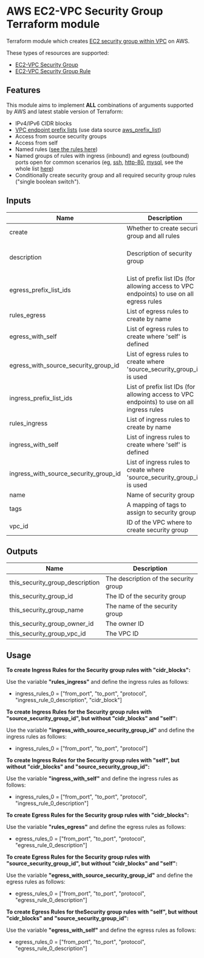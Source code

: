 # AWS EC2-VPC Security Group Terraform module

Terraform module which creates [EC2 security group within VPC](http://docs.aws.amazon.com/AmazonVPC/latest/UserGuide/VPC_SecurityGroups.html) on AWS.

These types of resources are supported:

* [EC2-VPC Security Group](https://www.terraform.io/docs/providers/aws/r/security_group.html)
* [EC2-VPC Security Group Rule](https://www.terraform.io/docs/providers/aws/r/security_group_rule.html)

## Features

This module aims to implement **ALL** combinations of arguments supported by AWS and latest stable version of Terraform:
* IPv4/IPv6 CIDR blocks
* [VPC endpoint prefix lists](http://docs.aws.amazon.com/AmazonVPC/latest/UserGuide/vpc-endpoints.html) (use data source [aws_prefix_list](https://www.terraform.io/docs/providers/aws/d/prefix_list.html))
* Access from source security groups
* Access from self
* Named rules ([see the rules here](https://github.com/terraform-aws-modules/terraform-aws-security-group/blob/master/rules.tf))
* Named groups of rules with ingress (inbound) and egress (outbound) ports open for common scenarios (eg, [ssh](https://github.com/terraform-aws-modules/terraform-aws-security-group/tree/master/modules/ssh), [http-80](https://github.com/terraform-aws-modules/terraform-aws-security-group/tree/master/modules/http-80), [mysql](https://github.com/terraform-aws-modules/terraform-aws-security-group/tree/master/modules/mysql), see the whole list [here](https://github.com/terraform-aws-modules/terraform-aws-security-group/blob/master/modules/README.md))
* Conditionally create security group and all required security group rules ("single boolean switch").


## Inputs

| Name | Description | Type | Default | Required |
|------|-------------|:----:|:-----:|:-----:|
| create | Whether to create security group and all rules | string | `true` | no |
| description | Description of security group | string | `Security Group managed by Terraform` | no |
| egress_prefix_list_ids | List of prefix list IDs (for allowing access to VPC endpoints) to use on all egress rules | string | `<list>` | no |
| rules_egress | List of egress rules to create by name | string | `<list>` | no |
| egress_with_self | List of egress rules to create where 'self' is defined | string | `<list>` | no |
| egress_with_source_security_group_id | List of egress rules to create where 'source_security_group_id' is used | string | `<list>` | no |
| ingress_prefix_list_ids | List of prefix list IDs (for allowing access to VPC endpoints) to use on all ingress rules | string | `<list>` | no |
| rules_ingress | List of ingress rules to create by name | string | `<list>` | no |
| ingress_with_self | List of ingress rules to create where 'self' is defined | string | `<list>` | no |
| ingress_with_source_security_group_id | List of ingress rules to create where 'source_security_group_id' is used | string | `<list>` | no |
| name | Name of security group | string | - | yes |
| tags | A mapping of tags to assign to security group | string | `<map>` | no |
| vpc_id | ID of the VPC where to create security group | string | - | yes |

## Outputs

| Name | Description |
|------|-------------|
| this_security_group_description | The description of the security group |
| this_security_group_id | The ID of the security group |
| this_security_group_name | The name of the security group |
| this_security_group_owner_id | The owner ID |
| this_security_group_vpc_id | The VPC ID |

## Usage

**To create Ingress Rules for the Security group rules with "cidr_blocks":**

Use the variable **"rules_ingress"** and define the ingress rules as follows:

* ingress_rules_0 = ["from_port", "to_port", "protocol", "ingress_rule_0_description", "cidr_block"]

**To create Ingress Rules for the Security group rules with "source_security_group_id", but without "cidr_blocks" and "self":**

Use the variable **"ingress_with_source_security_group_id"** and define the ingress rules as follows:

* ingress_rules_0 = ["from_port", "to_port", "protocol"]

**To create Ingress Rules for the Security group rules with "self", but without "cidr_blocks" and "source_security_group_id":**

Use the variable **"ingress_with_self"** and define the ingress rules as follows:

* ingress_rules_0 = ["from_port", "to_port", "protocol", "ingress_rule_0_description"]

**To create Egress Rules for the Security group rules with "cidr_blocks":**

Use the variable **"rules_egress"** and define the egress rules as follows:

* egress_rules_0  = ["from_port", "to_port", "protocol", "egress_rule_0_description"]

**To create Egress Rules for the Security group rules with "source_security_group_id", but without "cidr_blocks" and "self":**

Use the variable **"egress_with_source_security_group_id"** and define the egress rules as follows:

* egress_rules_0 = ["from_port", "to_port", "protocol", "egress_rule_0_description"]

**To create Egress Rules for theSecurity group rules with "self", but without "cidr_blocks" and "source_security_group_id":**

Use the variable **"egress_with_self"** and define the egress rules as follows:

* egress_rules_0 = ["from_port", "to_port", "protocol", "egress_rule_0_description"]

